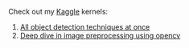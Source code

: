 

Check out my [Kaggle](https://www.kaggle.com/soumya9977) kernels:
1. [All object detection techniques at once](https://www.kaggle.com/soumya9977/all-object-detection-techniques-at-once)
2. [Deep dive in image preprocessing using opencv](https://www.kaggle.com/soumya9977/deep-dive-in-image-preprocessing-using-opencv)
